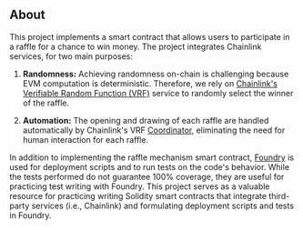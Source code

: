 
## About

This project implements a smart contract that allows users to participate in a raffle for a chance to win money. The project integrates Chainlink services, for two main purposes:

1. **Randomness:** Achieving randomness on-chain is challenging because EVM computation is deterministic. Therefore, we rely on [Chainlink's Verifiable Random Function (VRF)](https://docs.chain.link/vrf) service to randomly select the winner of the raffle.

2. **Automation:** The opening and drawing of each raffle are handled automatically by Chainlink's VRF [Coordinator](https://docs.chain.link/vrf/v2/subscription), eliminating the need for human interaction for each raffle.

In addition to implementing the raffle mechanism smart contract, [Foundry](https://book.getfoundry.sh/) is used for deployment scripts and to run tests on the code's behavior. While the tests performed do not guarantee 100% coverage, they are useful for practicing test writing with Foundry. This project serves as a valuable resource for practicing writing Solidity smart contracts that integrate third-party services (i.e., Chainlink) and formulating deployment scripts and tests in Foundry.
